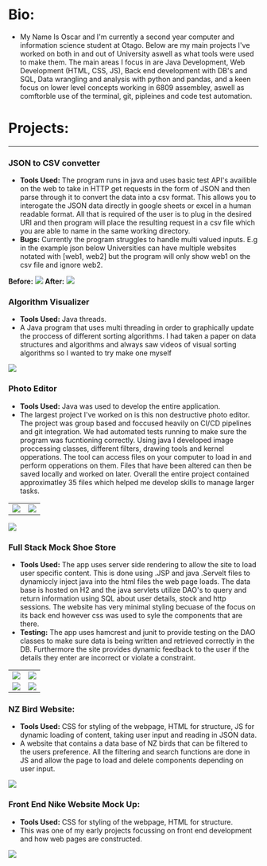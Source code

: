 <title>Portfolio</title>

# Bio:
- My Name Is Oscar and I'm currently a second year computer and information science student at Otago. Below are my main projects I've worked on both in and out of University aswell as what tools were used to make them. The main areas I focus in are Java Development, Web Development (HTML, CSS, JS), Back end development with DB's and SQL, Data wrangling and analysis with python and pandas, and a keen focus on lower level concepts working in 6809 assembley, aswell as comftorble use of the terminal, git, pipleines and code test automation.




# Projects:

---

### JSON to CSV convetter
- <strong>Tools Used:</strong> The program runs in java and uses basic test API's availible on the web to take in HTTP get requests in the form of JSON and then parse through it to convert the data into a csv format. This allows you to interogate the JSON data directly in google sheets or excel in a human readable format. All that is required of the user is to plug in the desired URI and then program will place the resulting request in a csv file which you are able to name in the same working directory.
- <strong>Bugs:</strong> Currently the program struggles to handle multi valued inputs. E.g in the example json below Universities can have multiple websites notated with [web1, web2] but the program will only show web1 on the csv file and ignore web2.

<strong>Before:</strong>
<img src="images/json.png">
<strong>After:</strong>
<img src="images/excel.png"> 

### Algorithm Visualizer
- <strong>Tools Used:</strong> Java threads.
- A Java program that uses multi threading in order to graphically update the proccess of different sorting algorithms. I had taken a paper on data structures and algorithms and always saw videos of visual sorting algorithms so I wanted to try make one myself

<img src="images/Screen Shot 2023-07-27 at 4.05.58 PM.png"/>

### Photo Editor
- <strong>Tools Used:</strong> Java was used to develop the entire application.
- The largest project I've worked on is this non destructive photo editor. The project was group based and foccused heavily on CI/CD pipelines and git integration. We had automated tests running to make sure the program was fucntioning correctly. Using java I developed image proccessing classes, different filters, drawing tools and kernel opperations. The tool can access files on your computer to load in and perform opperations on them. Files that have been altered can then be saved locally and worked on later. Overall the entire project contained approximatley 35 files which helped me develop skills to manage larger tasks.

|  |  |
|----------|----------|
| <img src="images/a1.png"> | <img src="images/a2.png"> |

<img src="images/a3.png"> 

### Full Stack Mock Shoe Store
- <strong>Tools Used:</strong> The app uses server side rendering to allow the site to load user specific content. This is done using .JSP and java .Servelt files to dynamiccly inject java into the html files the web page loads. The data base is hosted on H2 and the java servlets utilize DAO's to query and return information using SQL about user details, stock and http sessions. The website has very minimal styling becuase of the focus on its back end however css was used to syle the components that are there.
- <strong>Testing:</strong> The app uses hamcrest and junit to provide testing on the DAO classes to make sure data is being written and retrieved correctly in the DB. Furthermore the site provides dynamic feedback to the user if the details they enter are incorrect or violate a constraint.

|  |  |
|----------|----------|
| <img src="images/fs5.png"> | <img src="images/fs2.png"> |
| <img src="images/fs3.png"> | <img src="images/fs4.png"> |

### NZ Bird Website:
- <strong>Tools Used:</strong> CSS for styling of the webpage, HTML for structure, JS for dynamic loading of content, taking user input and reading in JSON data.
- A website that contains a data base of NZ birds that can be filtered to the users preference. All the filtering and search functions are done in JS and allow the page to load and delete components depending on user input. 

<img src="images/updateBird.png">


### Front End Nike Website Mock Up:
- <strong>Tools Used:</strong> CSS for styling of the webpage, HTML for structure.
- This was one of my early projects focussing on front end development and how web pages are constructed.

<img src="images/Screen Shot 2023-07-27 at 4.12.42 PM.png">


